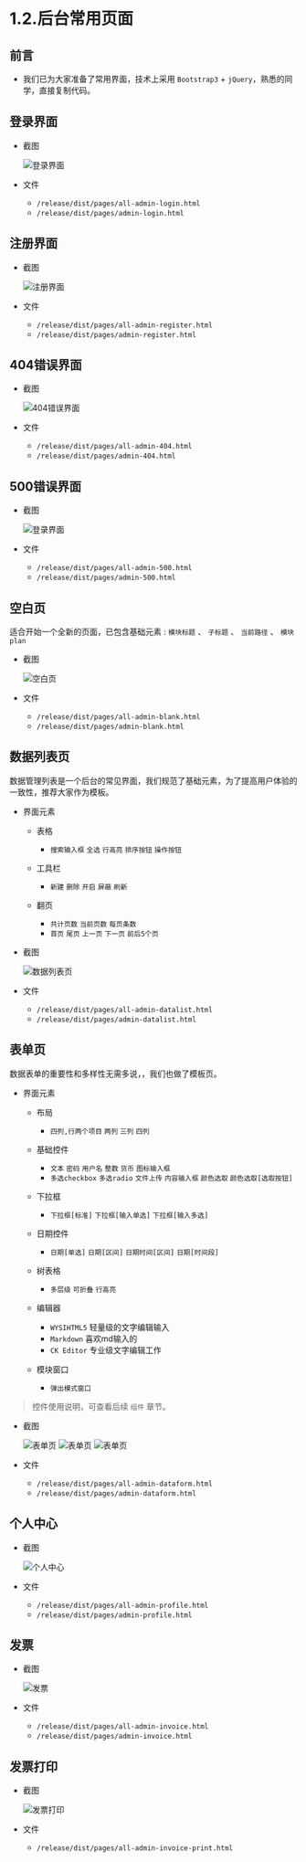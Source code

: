 # 1.2.后台常用页面

## 前言

- 我们已为大家准备了常用界面，技术上采用 `Bootstrap3` + `jQuery`，熟悉的同学，直接复制代码。

## 登录界面

- 截图

    ![登录界面](https://itheima2017.gitbooks.io/adminlte2-itheima-doc/img/hans/login.png)

- 文件

    - `/release/dist/pages/all-admin-login.html`
    - `/release/dist/pages/admin-login.html`

## 注册界面

- 截图

    ![注册界面](https://itheima2017.gitbooks.io/adminlte2-itheima-doc/img/hans/register.png)

- 文件

    - `/release/dist/pages/all-admin-register.html`
    - `/release/dist/pages/admin-register.html`

## 404错误界面

- 截图

    ![404错误界面](https://itheima2017.gitbooks.io/adminlte2-itheima-doc/img/hans/404.png)

- 文件

    - `/release/dist/pages/all-admin-404.html`
    - `/release/dist/pages/admin-404.html`

## 500错误界面

- 截图

    ![登录界面](https://itheima2017.gitbooks.io/adminlte2-itheima-doc/img/hans/500.png)

- 文件

    - `/release/dist/pages/all-admin-500.html`
    - `/release/dist/pages/admin-500.html`

## 空白页

适合开始一个全新的页面，已包含基础元素 : `模块标题` 、 `子标题` 、 `当前路径` 、 `模块plan`

- 截图

    ![空白页](https://itheima2017.gitbooks.io/adminlte2-itheima-doc/img/hans/blank.png)

- 文件

    - `/release/dist/pages/all-admin-blank.html`
    - `/release/dist/pages/admin-blank.html`

## 数据列表页

数据管理列表是一个后台的常见界面，我们规范了基础元素，为了提高用户体验的一致性，推荐大家作为模板。

- 界面元素

    - 表格
        - `搜索输入框` `全选` `行高亮` `排序按钮` `操作按钮`

    - 工具栏
        - `新建` `删除` `开启` `屏蔽` `刷新`

    - 翻页 
        - `共计页数` `当前页数` `每页条数`
        - `首页` `尾页` `上一页` `下一页` `前后5个页`

- 截图

    ![数据列表页](https://itheima2017.gitbooks.io/adminlte2-itheima-doc/img/hans/list.png)

- 文件

    - `/release/dist/pages/all-admin-datalist.html`
    - `/release/dist/pages/admin-datalist.html`

## 表单页

数据表单的重要性和多样性无需多说，，我们也做了模板页。

- 界面元素

    - 布局
        - `四列,行两个项目` `两列` `三列` `四列`

    - 基础控件
        - `文本` `密码` `用户名` `整数` `货币` `图标输入框`
        - `多选checkbox` `多选radio` `文件上传` `内容输入框` `颜色选取` `颜色选取[选取按钮]`

    - 下拉框
        - `下拉框[标准]` `下拉框[输入单选]` `下拉框[输入多选]`

    - 日期控件
        - `日期[单选]` `日期[区间]` `日期时间[区间]` `日期[时间段]`

    - 树表格
        - `多层级` `可折叠` `行高亮`

    - 编辑器
        - `WYSIHTML5` 轻量级的文字编辑输入
        - `Markdown` 喜欢md输入的
        - `CK Editor` 专业级文字编辑工作

    - 模块窗口
        - `弹出模式窗口`

> 控件使用说明，可查看后续 `组件` 章节。

- 截图

    ![表单页](https://itheima2017.gitbooks.io/adminlte2-itheima-doc/img/hans/form-1.png)
    ![表单页](https://itheima2017.gitbooks.io/adminlte2-itheima-doc/img/hans/form-2.png)
    ![表单页](https://itheima2017.gitbooks.io/adminlte2-itheima-doc/img/hans/form-3.png)

- 文件

    - `/release/dist/pages/all-admin-dataform.html`
    - `/release/dist/pages/admin-dataform.html`

## 个人中心

- 截图

    ![个人中心](https://itheima2017.gitbooks.io/adminlte2-itheima-doc/img/hans/profile.png)

- 文件

    - `/release/dist/pages/all-admin-profile.html`
    - `/release/dist/pages/admin-profile.html`

## 发票

- 截图

    ![发票](https://itheima2017.gitbooks.io/adminlte2-itheima-doc/img/hans/invoice.png)

- 文件

    - `/release/dist/pages/all-admin-invoice.html`
    - `/release/dist/pages/admin-invoice.html`

## 发票打印

- 截图

    ![发票打印](https://itheima2017.gitbooks.io/adminlte2-itheima-doc/img/hans/invoice-print.png)

- 文件

    - `/release/dist/pages/all-admin-invoice-print.html`